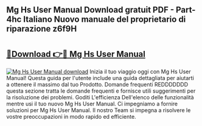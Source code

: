 ## Mg Hs User Manual Download gratuit PDF - Part-4hc Italiano Nuovo manuale del proprietario di riparazione z6f9H

# <h2><a href="http://df9hdl0.blite.top/?on=Mg+Hs+User+Manual">🔗Download 👉🔴 Mg Hs User Manual</a></h2>

[![Mg Hs User Manual download](https://i.imgur.com/lujVjoI.png)](http://df9hdl0.blite.top/?on=Mg+Hs+User+Manual)
Inizia il tuo viaggio oggi con Mg Hs User Manual! Questa guida per l'utente include una guida dettagliata per aiutarti a ottenere il massimo dal tuo Prodotto. Domande frequenti REDDDDDDD questa sezione tratta le domande frequenti e fornisce utili suggerimenti per la risoluzione dei problemi. Goditi L'efficienza Dell'elenco delle funzionalità mentre usi il tuo nuovo Mg Hs User Manual. Ci impegniamo a fornire soluzioni per Mg Hs User Manual. Il nostro Team si impegna a risolvere le vostre preoccupazioni in modo rapido ed efficiente.
